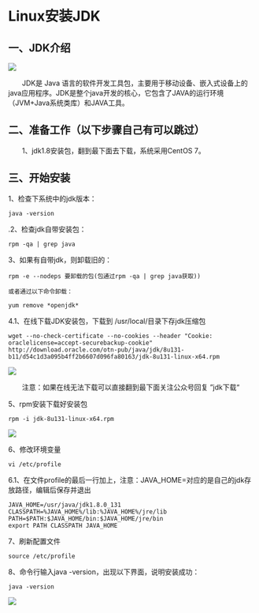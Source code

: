 # Linux安装JDK

## 一、JDK介绍

 ![](https://ftp.bmp.ovh/imgs/2020/08/62e92f721fb92cb2.jpg) 

 

　　JDK是 Java 语言的软件开发工具包，主要用于移动设备、嵌入式设备上的java应用程序。JDK是整个java开发的核心，它包含了JAVA的运行环境（JVM+Java系统类库）和JAVA工具。

## 二、准备工作（以下步骤自己有可以跳过）

　　1、jdk1.8安装包，翻到最下面去下载，系统采用CentOS 7。

## 三、开始安装

1、检查下系统中的jdk版本：

```
java -version
```

.2、检查jdk自带安装包：

```
rpm -qa | grep java
```

3、如果有自带jdk，则卸载旧的：

```
rpm -e --nodeps 要卸载的包(包通过rpm -qa | grep java获取))

或者通过以下命令卸载：

yum remove *openjdk*
```

4.1、在线下载JDK安装包，下载到 /usr/local/目录下存jdk压缩包

```
wget --no-check-certificate --no-cookies --header "Cookie: oraclelicense=accept-securebackup-cookie" http://download.oracle.com/otn-pub/java/jdk/8u131-b11/d54c1d3a095b4ff2b6607d096fa80163/jdk-8u131-linux-x64.rpm 

```

 ![](https://ftp.bmp.ovh/imgs/2020/08/e5b92f4a25249f29.jpg)  

 

 

 　　注意：如果在线无法下载可以直接翻到最下面关注公众号回复 ”jdk下载“ 

5、rpm安装下载好安装包

```
rpm -i jdk-8u131-linux-x64.rpm
```

 ![](https://ftp.bmp.ovh/imgs/2020/08/b2cca30f67c5ca4a.jpg)  

6、修改环境变量

```
vi /etc/profile
```

6.1、在文件profile的最后一行加上，注意：JAVA_HOME=对应的是自己的jdk存放路径，编辑后保存并退出

```
JAVA_HOME=/usr/java/jdk1.8.0_131
CLASSPATH=%JAVA_HOME%/lib:%JAVA_HOME%/jre/lib
PATH=$PATH:$JAVA_HOME/bin:$JAVA_HOME/jre/bin
export PATH CLASSPATH JAVA_HOME
```

7、刷新配置文件

```
source /etc/profile
```

8、命令行输入java -version，出现以下界面，说明安装成功：

```
java -version
```

 ![](https://ftp.bmp.ovh/imgs/2020/08/ea3b44bad2c054e4.jpg)  

 

